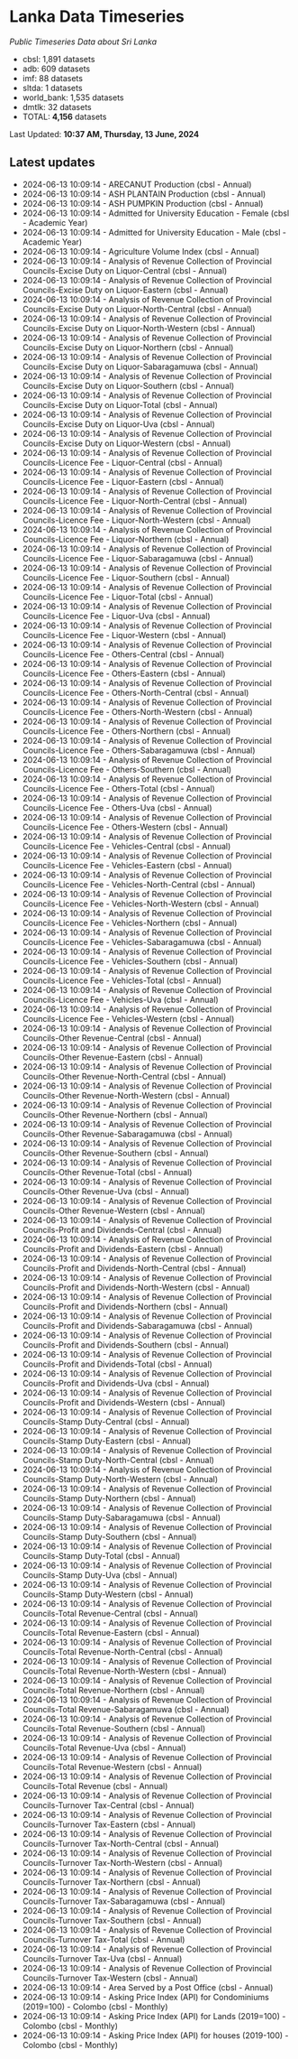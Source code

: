 # Lanka Data Timeseries
*Public Timeseries Data about Sri Lanka*

* cbsl: 1,891 datasets
* adb: 609 datasets
* imf: 88 datasets
* sltda: 1 datasets
* world_bank: 1,535 datasets
* dmtlk: 32 datasets
* TOTAL: **4,156** datasets

Last Updated: **10:37 AM, Thursday, 13 June, 2024**

## Latest updates

* 2024-06-13 10:09:14 - ARECANUT Production (cbsl - Annual)
* 2024-06-13 10:09:14 - ASH PLANTAIN Production (cbsl - Annual)
* 2024-06-13 10:09:14 - ASH PUMPKIN Production (cbsl - Annual)
* 2024-06-13 10:09:14 - Admitted for University Education - Female (cbsl - Academic Year)
* 2024-06-13 10:09:14 - Admitted for University Education - Male (cbsl - Academic Year)
* 2024-06-13 10:09:14 - Agriculture Volume Index (cbsl - Annual)
* 2024-06-13 10:09:14 - Analysis of Revenue Collection of Provincial Councils-Excise Duty on Liquor-Central (cbsl - Annual)
* 2024-06-13 10:09:14 - Analysis of Revenue Collection of Provincial Councils-Excise Duty on Liquor-Eastern (cbsl - Annual)
* 2024-06-13 10:09:14 - Analysis of Revenue Collection of Provincial Councils-Excise Duty on Liquor-North-Central (cbsl - Annual)
* 2024-06-13 10:09:14 - Analysis of Revenue Collection of Provincial Councils-Excise Duty on Liquor-North-Western (cbsl - Annual)
* 2024-06-13 10:09:14 - Analysis of Revenue Collection of Provincial Councils-Excise Duty on Liquor-Northern (cbsl - Annual)
* 2024-06-13 10:09:14 - Analysis of Revenue Collection of Provincial Councils-Excise Duty on Liquor-Sabaragamuwa (cbsl - Annual)
* 2024-06-13 10:09:14 - Analysis of Revenue Collection of Provincial Councils-Excise Duty on Liquor-Southern (cbsl - Annual)
* 2024-06-13 10:09:14 - Analysis of Revenue Collection of Provincial Councils-Excise Duty on Liquor-Total (cbsl - Annual)
* 2024-06-13 10:09:14 - Analysis of Revenue Collection of Provincial Councils-Excise Duty on Liquor-Uva (cbsl - Annual)
* 2024-06-13 10:09:14 - Analysis of Revenue Collection of Provincial Councils-Excise Duty on Liquor-Western (cbsl - Annual)
* 2024-06-13 10:09:14 - Analysis of Revenue Collection of Provincial Councils-Licence Fee - Liquor-Central (cbsl - Annual)
* 2024-06-13 10:09:14 - Analysis of Revenue Collection of Provincial Councils-Licence Fee - Liquor-Eastern (cbsl - Annual)
* 2024-06-13 10:09:14 - Analysis of Revenue Collection of Provincial Councils-Licence Fee - Liquor-North-Central (cbsl - Annual)
* 2024-06-13 10:09:14 - Analysis of Revenue Collection of Provincial Councils-Licence Fee - Liquor-North-Western (cbsl - Annual)
* 2024-06-13 10:09:14 - Analysis of Revenue Collection of Provincial Councils-Licence Fee - Liquor-Northern (cbsl - Annual)
* 2024-06-13 10:09:14 - Analysis of Revenue Collection of Provincial Councils-Licence Fee - Liquor-Sabaragamuwa (cbsl - Annual)
* 2024-06-13 10:09:14 - Analysis of Revenue Collection of Provincial Councils-Licence Fee - Liquor-Southern (cbsl - Annual)
* 2024-06-13 10:09:14 - Analysis of Revenue Collection of Provincial Councils-Licence Fee - Liquor-Total (cbsl - Annual)
* 2024-06-13 10:09:14 - Analysis of Revenue Collection of Provincial Councils-Licence Fee - Liquor-Uva (cbsl - Annual)
* 2024-06-13 10:09:14 - Analysis of Revenue Collection of Provincial Councils-Licence Fee - Liquor-Western (cbsl - Annual)
* 2024-06-13 10:09:14 - Analysis of Revenue Collection of Provincial Councils-Licence Fee - Others-Central (cbsl - Annual)
* 2024-06-13 10:09:14 - Analysis of Revenue Collection of Provincial Councils-Licence Fee - Others-Eastern (cbsl - Annual)
* 2024-06-13 10:09:14 - Analysis of Revenue Collection of Provincial Councils-Licence Fee - Others-North-Central (cbsl - Annual)
* 2024-06-13 10:09:14 - Analysis of Revenue Collection of Provincial Councils-Licence Fee - Others-North-Western (cbsl - Annual)
* 2024-06-13 10:09:14 - Analysis of Revenue Collection of Provincial Councils-Licence Fee - Others-Northern (cbsl - Annual)
* 2024-06-13 10:09:14 - Analysis of Revenue Collection of Provincial Councils-Licence Fee - Others-Sabaragamuwa (cbsl - Annual)
* 2024-06-13 10:09:14 - Analysis of Revenue Collection of Provincial Councils-Licence Fee - Others-Southern (cbsl - Annual)
* 2024-06-13 10:09:14 - Analysis of Revenue Collection of Provincial Councils-Licence Fee - Others-Total (cbsl - Annual)
* 2024-06-13 10:09:14 - Analysis of Revenue Collection of Provincial Councils-Licence Fee - Others-Uva (cbsl - Annual)
* 2024-06-13 10:09:14 - Analysis of Revenue Collection of Provincial Councils-Licence Fee - Others-Western (cbsl - Annual)
* 2024-06-13 10:09:14 - Analysis of Revenue Collection of Provincial Councils-Licence Fee - Vehicles-Central (cbsl - Annual)
* 2024-06-13 10:09:14 - Analysis of Revenue Collection of Provincial Councils-Licence Fee - Vehicles-Eastern (cbsl - Annual)
* 2024-06-13 10:09:14 - Analysis of Revenue Collection of Provincial Councils-Licence Fee - Vehicles-North-Central (cbsl - Annual)
* 2024-06-13 10:09:14 - Analysis of Revenue Collection of Provincial Councils-Licence Fee - Vehicles-North-Western (cbsl - Annual)
* 2024-06-13 10:09:14 - Analysis of Revenue Collection of Provincial Councils-Licence Fee - Vehicles-Northern (cbsl - Annual)
* 2024-06-13 10:09:14 - Analysis of Revenue Collection of Provincial Councils-Licence Fee - Vehicles-Sabaragamuwa (cbsl - Annual)
* 2024-06-13 10:09:14 - Analysis of Revenue Collection of Provincial Councils-Licence Fee - Vehicles-Southern (cbsl - Annual)
* 2024-06-13 10:09:14 - Analysis of Revenue Collection of Provincial Councils-Licence Fee - Vehicles-Total (cbsl - Annual)
* 2024-06-13 10:09:14 - Analysis of Revenue Collection of Provincial Councils-Licence Fee - Vehicles-Uva (cbsl - Annual)
* 2024-06-13 10:09:14 - Analysis of Revenue Collection of Provincial Councils-Licence Fee - Vehicles-Western (cbsl - Annual)
* 2024-06-13 10:09:14 - Analysis of Revenue Collection of Provincial Councils-Other Revenue-Central (cbsl - Annual)
* 2024-06-13 10:09:14 - Analysis of Revenue Collection of Provincial Councils-Other Revenue-Eastern (cbsl - Annual)
* 2024-06-13 10:09:14 - Analysis of Revenue Collection of Provincial Councils-Other Revenue-North-Central (cbsl - Annual)
* 2024-06-13 10:09:14 - Analysis of Revenue Collection of Provincial Councils-Other Revenue-North-Western (cbsl - Annual)
* 2024-06-13 10:09:14 - Analysis of Revenue Collection of Provincial Councils-Other Revenue-Northern (cbsl - Annual)
* 2024-06-13 10:09:14 - Analysis of Revenue Collection of Provincial Councils-Other Revenue-Sabaragamuwa (cbsl - Annual)
* 2024-06-13 10:09:14 - Analysis of Revenue Collection of Provincial Councils-Other Revenue-Southern (cbsl - Annual)
* 2024-06-13 10:09:14 - Analysis of Revenue Collection of Provincial Councils-Other Revenue-Total (cbsl - Annual)
* 2024-06-13 10:09:14 - Analysis of Revenue Collection of Provincial Councils-Other Revenue-Uva (cbsl - Annual)
* 2024-06-13 10:09:14 - Analysis of Revenue Collection of Provincial Councils-Other Revenue-Western (cbsl - Annual)
* 2024-06-13 10:09:14 - Analysis of Revenue Collection of Provincial Councils-Profit and Dividends-Central (cbsl - Annual)
* 2024-06-13 10:09:14 - Analysis of Revenue Collection of Provincial Councils-Profit and Dividends-Eastern (cbsl - Annual)
* 2024-06-13 10:09:14 - Analysis of Revenue Collection of Provincial Councils-Profit and Dividends-North-Central (cbsl - Annual)
* 2024-06-13 10:09:14 - Analysis of Revenue Collection of Provincial Councils-Profit and Dividends-North-Western (cbsl - Annual)
* 2024-06-13 10:09:14 - Analysis of Revenue Collection of Provincial Councils-Profit and Dividends-Northern (cbsl - Annual)
* 2024-06-13 10:09:14 - Analysis of Revenue Collection of Provincial Councils-Profit and Dividends-Sabaragamuwa (cbsl - Annual)
* 2024-06-13 10:09:14 - Analysis of Revenue Collection of Provincial Councils-Profit and Dividends-Southern (cbsl - Annual)
* 2024-06-13 10:09:14 - Analysis of Revenue Collection of Provincial Councils-Profit and Dividends-Total (cbsl - Annual)
* 2024-06-13 10:09:14 - Analysis of Revenue Collection of Provincial Councils-Profit and Dividends-Uva (cbsl - Annual)
* 2024-06-13 10:09:14 - Analysis of Revenue Collection of Provincial Councils-Profit and Dividends-Western (cbsl - Annual)
* 2024-06-13 10:09:14 - Analysis of Revenue Collection of Provincial Councils-Stamp Duty-Central (cbsl - Annual)
* 2024-06-13 10:09:14 - Analysis of Revenue Collection of Provincial Councils-Stamp Duty-Eastern (cbsl - Annual)
* 2024-06-13 10:09:14 - Analysis of Revenue Collection of Provincial Councils-Stamp Duty-North-Central (cbsl - Annual)
* 2024-06-13 10:09:14 - Analysis of Revenue Collection of Provincial Councils-Stamp Duty-North-Western (cbsl - Annual)
* 2024-06-13 10:09:14 - Analysis of Revenue Collection of Provincial Councils-Stamp Duty-Northern (cbsl - Annual)
* 2024-06-13 10:09:14 - Analysis of Revenue Collection of Provincial Councils-Stamp Duty-Sabaragamuwa (cbsl - Annual)
* 2024-06-13 10:09:14 - Analysis of Revenue Collection of Provincial Councils-Stamp Duty-Southern (cbsl - Annual)
* 2024-06-13 10:09:14 - Analysis of Revenue Collection of Provincial Councils-Stamp Duty-Total (cbsl - Annual)
* 2024-06-13 10:09:14 - Analysis of Revenue Collection of Provincial Councils-Stamp Duty-Uva (cbsl - Annual)
* 2024-06-13 10:09:14 - Analysis of Revenue Collection of Provincial Councils-Stamp Duty-Western (cbsl - Annual)
* 2024-06-13 10:09:14 - Analysis of Revenue Collection of Provincial Councils-Total Revenue-Central (cbsl - Annual)
* 2024-06-13 10:09:14 - Analysis of Revenue Collection of Provincial Councils-Total Revenue-Eastern (cbsl - Annual)
* 2024-06-13 10:09:14 - Analysis of Revenue Collection of Provincial Councils-Total Revenue-North-Central (cbsl - Annual)
* 2024-06-13 10:09:14 - Analysis of Revenue Collection of Provincial Councils-Total Revenue-North-Western (cbsl - Annual)
* 2024-06-13 10:09:14 - Analysis of Revenue Collection of Provincial Councils-Total Revenue-Northern (cbsl - Annual)
* 2024-06-13 10:09:14 - Analysis of Revenue Collection of Provincial Councils-Total Revenue-Sabaragamuwa (cbsl - Annual)
* 2024-06-13 10:09:14 - Analysis of Revenue Collection of Provincial Councils-Total Revenue-Southern (cbsl - Annual)
* 2024-06-13 10:09:14 - Analysis of Revenue Collection of Provincial Councils-Total Revenue-Uva (cbsl - Annual)
* 2024-06-13 10:09:14 - Analysis of Revenue Collection of Provincial Councils-Total Revenue-Western (cbsl - Annual)
* 2024-06-13 10:09:14 - Analysis of Revenue Collection of Provincial Councils-Total Revenue (cbsl - Annual)
* 2024-06-13 10:09:14 - Analysis of Revenue Collection of Provincial Councils-Turnover Tax-Central (cbsl - Annual)
* 2024-06-13 10:09:14 - Analysis of Revenue Collection of Provincial Councils-Turnover Tax-Eastern (cbsl - Annual)
* 2024-06-13 10:09:14 - Analysis of Revenue Collection of Provincial Councils-Turnover Tax-North-Central (cbsl - Annual)
* 2024-06-13 10:09:14 - Analysis of Revenue Collection of Provincial Councils-Turnover Tax-North-Western (cbsl - Annual)
* 2024-06-13 10:09:14 - Analysis of Revenue Collection of Provincial Councils-Turnover Tax-Northern (cbsl - Annual)
* 2024-06-13 10:09:14 - Analysis of Revenue Collection of Provincial Councils-Turnover Tax-Sabaragamuwa (cbsl - Annual)
* 2024-06-13 10:09:14 - Analysis of Revenue Collection of Provincial Councils-Turnover Tax-Southern (cbsl - Annual)
* 2024-06-13 10:09:14 - Analysis of Revenue Collection of Provincial Councils-Turnover Tax-Total (cbsl - Annual)
* 2024-06-13 10:09:14 - Analysis of Revenue Collection of Provincial Councils-Turnover Tax-Uva (cbsl - Annual)
* 2024-06-13 10:09:14 - Analysis of Revenue Collection of Provincial Councils-Turnover Tax-Western (cbsl - Annual)
* 2024-06-13 10:09:14 - Area Served by a Post Office (cbsl - Annual)
* 2024-06-13 10:09:14 - Asking Price Index (API) for Condominiums (2019=100) - Colombo (cbsl - Monthly)
* 2024-06-13 10:09:14 - Asking Price Index (API) for Lands (2019=100) - Colombo (cbsl - Monthly)
* 2024-06-13 10:09:14 - Asking Price Index (API) for houses (2019-100) - Colombo (cbsl - Monthly)